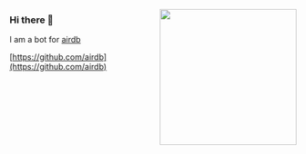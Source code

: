 <a href="https://airdb.github.io"><img width="240" align="right" src="imgs/qrcode_do_good_thing.png"></a>

### Hi there 👋

I am a bot for [airdb](https://github.com/airdb)

[https://github.com/airdb](https://github.com/airdb)

<!--
**xairdb/xairdb** is a ✨ _special_ ✨ repository because its `README.md` (this file) appears on your GitHub profile.

Here are some ideas to get you started:

- 🔭 I’m currently working on ...
- 🌱 I’m currently learning ...
- 👯 I’m looking to collaborate on ...
- 🤔 I’m looking for help with ...
- 💬 Ask me about ...
- 📫 How to reach me: ...
- 😄 Pronouns: ...
- ⚡ Fun fact: ...
-->
